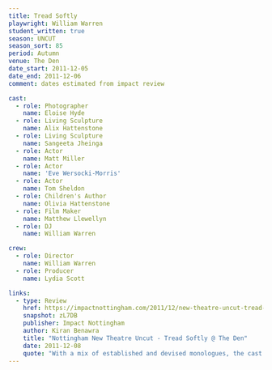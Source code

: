 ```yaml
---
title: Tread Softly
playwright: William Warren
student_written: true
season: UNCUT
season_sort: 85
period: Autumn
venue: The Den
date_start: 2011-12-05
date_end: 2011-12-06
comment: dates estimated from impact review

cast:
  - role: Photographer
    name: Eloise Hyde
  - role: Living Sculpture
    name: Alix Hattenstone
  - role: Living Sculpture
    name: Sangeeta Jheinga
  - role: Actor
    name: Matt Miller
  - role: Actor
    name: 'Eve Wersocki-Morris'
  - role: Actor
    name: Tom Sheldon
  - role: Children's Author
    name: Olivia Hattenstone
  - role: Film Maker
    name: Matthew Llewellyn
  - role: DJ
    name: William Warren

crew:
  - role: Director
    name: William Warren
  - role: Producer
    name: Lydia Scott

links:
  - type: Review
    href: https://impactnottingham.com/2011/12/new-theatre-uncut-tread-softly-the-den/
    snapshot: zL7DB
    publisher: Impact Nottingham
    author: Kiran Benawra
    title: "Nottingham New Theatre Uncut - Tread Softly @ The Den"
    date: 2011-12-08
    quote: "With a mix of established and devised monologues, the cast successfully showcased a variety of different styles, comic and tragic, switching between conversational and physical theatre pieces. Tread Softly signals a change of direction for the New Theatre and definitely demonstrates exciting things to come in the external season."
---
```

